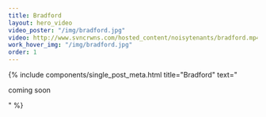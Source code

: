 ```yaml
---
title: Bradford
layout: hero_video
video_poster: "/img/bradford.jpg"
video: http://www.svncrwns.com/hosted_content/noisytenants/bradford.mp4
work_hover_img: "/img/bradford.jpg"
order: 1
---
```


<div class="single_post_wrapper">
	{% include components/single_post_meta.html
		title="Bradford"
		text="<p>coming soon</p>"
	%}
</div>
